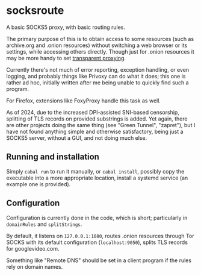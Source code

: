 # socksroute #

A basic SOCKS5 proxy, with basic routing rules.

The primary purpose of this is to obtain access to some resources
(such as archive.org and .onion resources) without switching a web
browser or its settings, while accessing others directly. Though just
for .onion resources it may be more handy to
set
[transparent proxying](https://trac.torproject.org/projects/tor/wiki/doc/TransparentProxy#TransparentlyDoingDNSandRoutingfor.onionTraffic).

Currently there's not much of error reporting, exception handling, or
even logging, and probably things like Privoxy can do what it does;
this one is rather ad hoc, initially written after me being unable to
quickly find such a program.

For Firefox, extensions like FoxyProxy handle this task as well.

As of 2024, due to the increased DPI-assisted SNI-based censorship,
splitting of TLS records on provided substrings is added. Yet again,
there are other projects doing the same thing (see "Green Tunnel",
"zapret"), but I have not found anything simple and otherwise
satisfactory, being just a SOCKS5 server, without a GUI, and not doing
much else.


## Running and installation ##

Simply `cabal run` to run it manually, or `cabal install`, possibly
copy the executable into a more appropriate location, install a
systemd service (an example one is provided).


## Configuration ##

Configuration is currently done in the code, which is short;
particularly in `domainRules` and `splitStrings`.

By default, it listens on `127.0.0.1:1080`, routes .onion resources
through Tor SOCKS with its default configuration (`localhost:9050`),
splits TLS records for googlevideo.com.

Something like "Remote DNS" should be set in a client program if the
rules rely on domain names.

